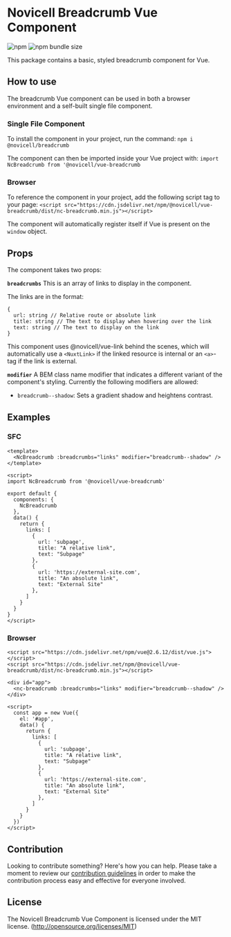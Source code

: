 # Novicell Breadcrumb Vue Component

![npm](https://img.shields.io/npm/v/@novicell/vue-breadcrumb) ![npm bundle size](https://img.shields.io/bundlephobia/min/@novicell/vue-breadcrumb)

This package contains a basic, styled breadcrumb component for Vue.

## How to use
The breadcrumb Vue component can be used in both a browser environment and a self-built single file component.

### Single File Component
To install the component in your project, run the command:
`npm i @novicell/breadcrumb`

The component can then be imported inside your Vue project with:
`import NcBreadcrumb from '@novicell/vue-breadcrumb`

### Browser
To reference the component in your project, add the following script tag to your page:
`<script src="https://cdn.jsdelivr.net/npm/@novicell/vue-breadcrumb/dist/nc-breadcrumb.min.js"></script>`

The component will automatically register itself if Vue is present on the `window` object.

## Props
The component takes two props:

**`breadcrumbs`**
This is an array of links to display in the component.

The links are in the format:
```
{
  url: string // Relative route or absolute link
  title: string // The text to display when hovering over the link
  text: string // The text to display on the link
}
```

This component uses @novicell/vue-link behind the scenes, which will automatically use a `<NuxtLink>` if the linked resource is internal or an `<a>`-tag if the link is external.

**`modifier`**
A BEM class name modifier that indicates a different variant of the component's styling.
Currently the following modifiers are allowed:
- `breadcrumb--shadow`: Sets a gradient shadow and heightens contrast.

## Examples
### SFC
```
<template>
  <NcBreadcrumb :breadcrumbs="links" modifier="breadcrumb--shadow" />
</template>

<script>
import NcBreadcrumb from '@novicell/vue-breadcrumb'

export default {
  components: {
    NcBreadcrumb
  },
  data() {
    return {
      links: [
        {
          url: 'subpage',
          title: "A relative link",
          text: "Subpage"
        },
        {
          url: 'https://external-site.com',
          title: "An absolute link",
          text: "External Site"
        },
      ]
    }
  }
}
</script>
```
### Browser
```
<script src="https://cdn.jsdelivr.net/npm/vue@2.6.12/dist/vue.js"></script>
<script src="https://cdn.jsdelivr.net/npm/@novicell/vue-breadcrumb/dist/nc-breadcrumb.min.js"></script>

<div id="app">
  <nc-breadcrumb :breadcrumbs="links" modifier="breadcrumb--shadow" />
</div>

<script>
  const app = new Vue({
    el: '#app',
    data() {
      return {
        links: [
          {
            url: 'subpage',
            title: "A relative link",
            text: "Subpage"
          },
          {
            url: 'https://external-site.com',
            title: "An absolute link",
            text: "External Site"
          },
        ]
      }
    }
  })
</script>
```

## Contribution
Looking to contribute something? Here's how you can help. Please take a moment to review our [contribution guidelines](https://github.com/Novicell/novicell-frontend/wiki/Contribution-guidelines) in order to make the contribution process easy and effective for everyone involved.

## License
The Novicell Breadcrumb Vue Component is licensed under the MIT license. (http://opensource.org/licenses/MIT)
